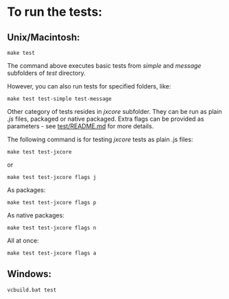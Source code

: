 # To run the tests:

## Unix/Macintosh:

    make test

The command above executes basic tests from *simple* and *message* subfolders of *test* directory.

However, you can also run tests for specified folders, like:

    make test test-simple test-message

Other category of tests resides in *jxcore* subfolder. They can be run as plain *.js* files, packaged or native packaged.
Extra flags can be provided as parameters - see [test/README.md](../test/README.md) for more details.

The following command is for testing *jxcore* tests as plain .js files:

    make test test-jxcore

or

    make test test-jxcore flags j

As packages:

    make test test-jxcore flags p

As native packages:

    make test test-jxcore flags n

All at once:

    make test test-jxcore flags a

## Windows:

    vcbuild.bat test


